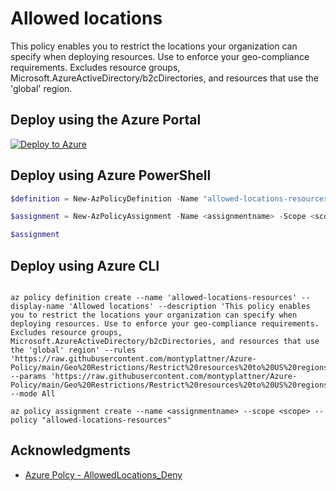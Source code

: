 # Allowed locations

This policy enables you to restrict the locations your organization can specify when deploying resources. Use to enforce your geo-compliance requirements. Excludes resource groups, Microsoft.AzureActiveDirectory/b2cDirectories, and resources that use the 'global' region.

## Deploy using the Azure Portal

[![Deploy to Azure](http://azuredeploy.net/deploybutton.png)](https://portal.azure.com/#blade/Microsoft_Azure_Policy/CreatePolicyDefinitionBlade/uri/https%3A%2F%2Fraw.githubusercontent.com%2Fmontyplattner%2FAzure-Policy%2Fmain%2FGeo%2520Restrictions%2FRestrict%2520resources%2520to%2520US%2520regions%2Fazurepolicy.json)

## Deploy using Azure PowerShell

````powershell
$definition = New-AzPolicyDefinition -Name "allowed-locations-resources" -DisplayName "Allowed locations" -description "This policy enables you to restrict the locations your organization can specify when deploying resources. Use to enforce your geo-compliance requirements. Excludes resource groups, Microsoft.AzureActiveDirectory/b2cDirectories, and resources that use the 'global' region" -Policy 'https://raw.githubusercontent.com/montyplattner/Azure-Policy/main/Geo%20Restrictions/Restrict%20resources%20to%20US%20regions/azurepolicy.rules.json' -Parameter 'https://raw.githubusercontent.com/montyplattner/Azure-Policy/main/Geo%20Restrictions/Restrict%20resources%20to%20US%20regions/azurepolicy.parameters.json' -Mode All

$assignment = New-AzPolicyAssignment -Name <assignmentname> -Scope <scope>  -PolicyDefinition $definition

$assignment 
````

## Deploy using Azure CLI

````cli

az policy definition create --name 'allowed-locations-resources' --display-name 'Allowed locations' --description 'This policy enables you to restrict the locations your organization can specify when deploying resources. Use to enforce your geo-compliance requirements. Excludes resource groups, Microsoft.AzureActiveDirectory/b2cDirectories, and resources that use the 'global' region' --rules 'https://raw.githubusercontent.com/montyplattner/Azure-Policy/main/Geo%20Restrictions/Restrict%20resources%20to%20US%20regions/azurepolicy.rules.json' --params 'https://raw.githubusercontent.com/montyplattner/Azure-Policy/main/Geo%20Restrictions/Restrict%20resources%20to%20US%20regions/azurepolicy.parameters.json' --mode All

az policy assignment create --name <assignmentname> --scope <scope> --policy "allowed-locations-resources" 

````

## Acknowledgments
* [Azure Polcy - AllowedLocations_Deny](https://github.com/Azure/azure-policy/blob/master/built-in-policies/policyDefinitions/General/AllowedLocations_Deny.json)